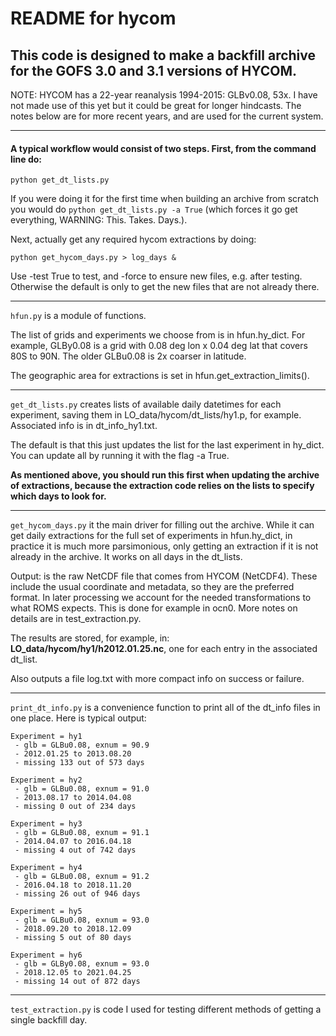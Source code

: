 # README for hycom

## This code is designed to make a backfill archive for the GOFS 3.0 and 3.1 versions of HYCOM.

NOTE: HYCOM has a 22-year reanalysis 1994-2015: GLBv0.08, 53x.  I have not made use of this yet but it could be great for longer hindcasts.  The notes below are for more recent years, and are used for the current system.

---

#### A typical workflow would consist of two steps.  First, from the command line do:

```
python get_dt_lists.py
```

If you were doing it for the first time when building an archive from scratch you would do
`python get_dt_lists.py -a True` (which forces it go get everything, WARNING: This. Takes. Days.).

Next, actually get any required hycom extractions by doing:

```
python get_hycom_days.py > log_days &
```

Use -test True to test, and -force to ensure new files, e.g. after testing. Otherwise the default is only to get the new files that are not already there.

---

`hfun.py` is a module of functions.

The list of grids and experiments we choose from is in hfun.hy_dict.  For example, GLBy0.08 is a grid with 0.08 deg lon x 0.04 deg lat that covers 80S to 90N.  The older GLBu0.08 is 2x coarser in latitude.

The geographic area for extractions is set in hfun.get_extraction_limits().

---

`get_dt_lists.py` creates lists of available daily datetimes for each experiment, saving them in LO_data/hycom/dt_lists/hy1.p, for example.  Associated info is in dt_info_hy1.txt.

The default is that this just updates the list for the last experiment in hy_dict.  You can update all by running it with the flag -a True.

**As mentioned above, you should run this first when updating the archive of extractions, because the extraction code relies on the lists to specify which days to look for.**

---

`get_hycom_days.py` it the main driver for filling out the archive.  While it can get daily extractions for the full set of experiments in hfun.hy_dict, in practice it is much more parsimonious, only getting an extraction if it is not already in the archive.  It works on all days in the dt_lists.

Output: is the raw NetCDF file that comes from HYCOM (NetCDF4).  These include the usual coordinate and metadata, so they are the preferred format.  In later processing we account for the needed transformations to what ROMS expects.  This is done for example in ocn0.  More notes on details are in test_extraction.py.

The results are stored, for example, in: **LO_data/hycom/hy1/h2012.01.25.nc**, one for each entry in the associated dt_list.

Also outputs a file log.txt with more compact info on success or failure.

---

`print_dt_info.py` is a convenience function to print all of the dt_info files in one place.  Here is typical output:

```
Experiment = hy1
 - glb = GLBu0.08, exnum = 90.9
 - 2012.01.25 to 2013.08.20
 - missing 133 out of 573 days

Experiment = hy2
 - glb = GLBu0.08, exnum = 91.0
 - 2013.08.17 to 2014.04.08
 - missing 0 out of 234 days

Experiment = hy3
 - glb = GLBu0.08, exnum = 91.1
 - 2014.04.07 to 2016.04.18
 - missing 4 out of 742 days

Experiment = hy4
 - glb = GLBu0.08, exnum = 91.2
 - 2016.04.18 to 2018.11.20
 - missing 26 out of 946 days

Experiment = hy5
 - glb = GLBu0.08, exnum = 93.0
 - 2018.09.20 to 2018.12.09
 - missing 5 out of 80 days

Experiment = hy6
 - glb = GLBy0.08, exnum = 93.0
 - 2018.12.05 to 2021.04.25
 - missing 14 out of 872 days
```

---

`test_extraction.py` is code I used for testing different methods of getting a single backfill day.

